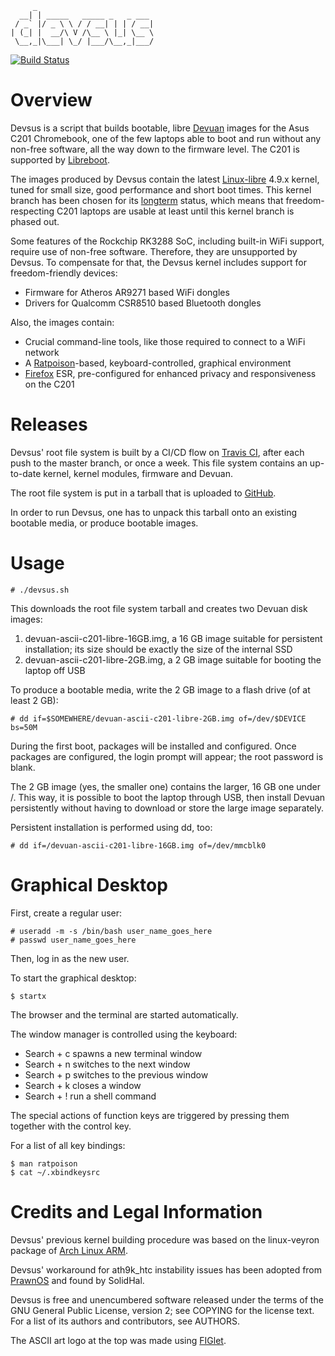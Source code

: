 ```
     _
  __| | _____   _____ _   _ ___
 / _` |/ _ \ \ / / __| | | / __|
| (_| |  __/\ V /\__ \ |_| \__ \
 \__,_|\___| \_/ |___/\__,_|___/
```

[![Build Status](https://travis-ci.org/dimkr/devsus.svg?branch=master)](https://travis-ci.org/dimkr/devsus)

Overview
========

Devsus is a script that builds bootable, libre [Devuan](http://www.devuan.org/) images for the Asus C201 Chromebook, one of the few laptops able to boot and run without any non-free software, all the way down to the firmware level. The C201 is supported by [Libreboot](http://www.libreboot.org/).

The images produced by Devsus contain the latest [Linux-libre](http://linux-libre.fsfla.org/) 4.9.x kernel, tuned for small size, good performance and short boot times. This kernel branch has been chosen for its [longterm](https://www.kernel.org/category/releases.html) status, which means that freedom-respecting C201 laptops are usable at least until this kernel branch is phased out.

Some features of the Rockchip RK3288 SoC, including built-in WiFi support, require use of non-free software. Therefore, they are unsupported by Devsus. To compensate for that, the Devsus kernel includes support for freedom-friendly devices:

* Firmware for Atheros AR9271 based WiFi dongles
* Drivers for Qualcomm CSR8510 based Bluetooth dongles

Also, the images contain:
* Crucial command-line tools, like those required to connect to a WiFi network
* A [Ratpoison](https://www.nongnu.org/ratpoison/)-based, keyboard-controlled, graphical environment
* [Firefox](https://www.mozilla.org/en-US/firefox/) ESR, pre-configured for enhanced privacy and responsiveness on the C201

Releases
========

Devsus' root file system is built by a CI/CD flow on [Travis CI](https://travis-ci.org/dimkr/devsus), after each push to the master branch, or once a week. This file system contains an up-to-date kernel, kernel modules, firmware and Devuan.

The root file system is put in a tarball that is uploaded to [GitHub](https://github.com/dimkr/devsus/releases).

In order to run Devsus, one has to unpack this tarball onto an existing bootable media, or produce bootable images.

Usage
=====

	# ./devsus.sh

This downloads the root file system tarball and creates two Devuan disk images:

1. devuan-ascii-c201-libre-16GB.img, a 16 GB image suitable for persistent installation; its size should be exactly the size of the internal SSD
2. devuan-ascii-c201-libre-2GB.img, a 2 GB image suitable for booting the laptop off USB

To produce a bootable media, write the 2 GB image to a flash drive (of at least 2 GB):

	# dd if=$SOMEWHERE/devuan-ascii-c201-libre-2GB.img of=/dev/$DEVICE bs=50M

During the first boot, packages will be installed and configured. Once packages are configured, the login prompt will appear; the root password is blank.

The 2 GB image (yes, the smaller one) contains the larger, 16 GB one under /. This way, it is possible to boot the laptop through USB, then install Devuan persistently without having to download or store the large image separately.

Persistent installation is performed using dd, too:

	# dd if=/devuan-ascii-c201-libre-16GB.img of=/dev/mmcblk0

Graphical Desktop
=================

First, create a regular user:

	# useradd -m -s /bin/bash user_name_goes_here
	# passwd user_name_goes_here

Then, log in as the new user.

To start the graphical desktop:

	$ startx

The browser and the terminal are started automatically.

The window manager is controlled using the keyboard:

* Search + c spawns a new terminal window
* Search + n switches to the next window
* Search + p switches to the previous window
* Search + k closes a window
* Search + ! run a shell command

The special actions of function keys are triggered by pressing them together with the control key.

For a list of all key bindings:

	$ man ratpoison
	$ cat ~/.xbindkeysrc

Credits and Legal Information
=============================

Devsus' previous kernel building procedure was based on the linux-veyron package
of [Arch Linux ARM](http://www.archlinuxarm.org/).

Devsus' workaround for ath9k_htc instability issues has been adopted from [PrawnOS](https://github.com/SolidHal/PrawnOS) and found by SolidHal.

Devsus is free and unencumbered software released under the terms of the GNU General Public License, version 2; see COPYING for the license text. For a list of its authors and contributors, see AUTHORS.

The ASCII art logo at the top was made using [FIGlet](http://www.figlet.org/).
